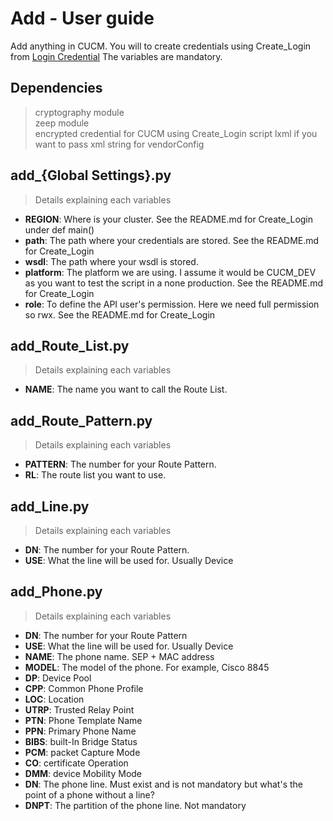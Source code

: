 # Add - User guide
Add anything in CUCM.
You will to create credentials using Create_Login from [Login Credential](https://github.com/lpdescamps/Python/tree/master/credential)
The variables are mandatory.

## Dependencies
> cryptography module  
> zeep module  
> encrypted credential for CUCM using Create_Login script
> lxml if you want to pass xml string for vendorConfig

## add_{Global Settings}.py
>Details explaining each variables
* **REGION**: Where is your cluster. See the README.md for Create_Login  
under def main()
* **path**: The path where your credentials are stored. See the README.md for Create_Login
* **wsdl**: The path where your wsdl is stored.
* **platform**: The platform we are using. I assume it would be CUCM_DEV as you want to test the script in a none production. See the README.md for Create_Login
* **role**: To define the API user's permission. Here we need full permission so rwx. See the README.md for Create_Login

## add_Route_List.py
>Details explaining each variables
* **NAME**: The name you want to call the Route List.

## add_Route_Pattern.py
>Details explaining each variables
* **PATTERN**: The number for your Route Pattern.
* **RL**: The route list you want to use.

## add_Line.py
>Details explaining each variables
* **DN**: The number for your Route Pattern.
* **USE**: What the line will be used for. Usually Device

## add_Phone.py
>Details explaining each variables
* **DN**: The number for your Route Pattern
* **USE**: What the line will be used for. Usually Device
* **NAME**: The phone name. SEP + MAC address
* **MODEL**: The model of the phone. For example, Cisco 8845
* **DP**: Device Pool
* **CPP**: Common Phone Profile
* **LOC**: Location
* **UTRP**: Trusted Relay Point
* **PTN**: Phone Template Name
* **PPN**: Primary Phone Name
* **BIBS**: built-In Bridge Status
* **PCM**: packet Capture Mode
* **CO**: certificate Operation
* **DMM**: device Mobility Mode
* **DN**: The phone line. Must exist and is not mandatory but what's the point of a phone without a line?
* **DNPT**: The partition of the phone line. Not mandatory
